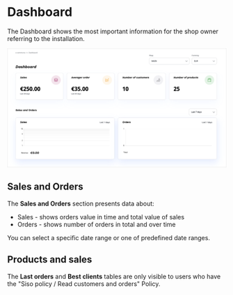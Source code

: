 # Dashboard

The Dashboard shows the most important information for the shop owner referring to the installation.

![](img/commerce_cockpit.png)

## Sales and Orders

The **Sales and Orders** section presents data about:

- Sales - shows orders value in time and total value of sales
- Orders - shows number of orders in total and over time

You can select a specific date range or one of predefined date ranges.

## Products and sales

The **Last orders** and **Best clients** tables are only visible to users who have the "Siso policy / Read customers and orders" Policy.
